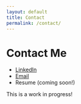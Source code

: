 ```yaml
---
layout: default
title: Contact
permalink: /contact/
---
```


# Contact Me

- [LinkedIn](https://www.linkedin.com/in/rudolph-richards-706b6128a/)
- [Email](mailto:rudyrichards20@gmail.com)
- Resume (coming soon!)

This is a work in progress!